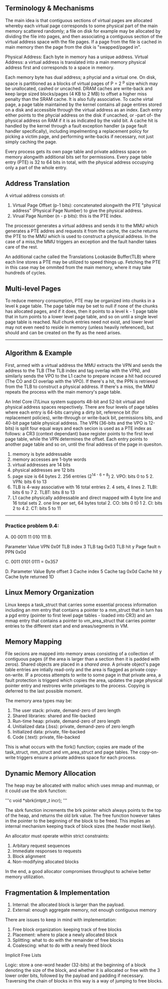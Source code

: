 ## Terminology & Mechanisms

The main idea is that contiguous sections of virtual pages are allocated whereby each virtual page corresponds to some physical part of the main memory scattered randomly; a file on disk for example may be allocated by dividing the file into pages, and then associating a contiguous section of the virtual address space with the file pages. If a page from the file is cached in main memory then the page from the disk is "swapped/paged in". 

Physical Address: Each byte in memory has a unique address.
Virtual Address: a virtual address is translated into a main memory physical address first and corresponds to a space in memory.

Each memory byte has dual address; a phycial and a virtual one. On disk, space is partitioned as a blocks of virtual  pages of P = 2 <sup>p</sup> size which may be unallocated, cashed or uncached. DRAM caches are write-back and keep large sized blocks/pages (4 KB to 2 MB) to offset a higher miss penalty than the SRAM cache. It is also fully associative. To cache virtal page, a page table maintained by the kernel contains all page entires stored on a disk and accessible through the virtual address as an index. Each entry either points to the phycial address on the disk if uncached, or -part of- the physical address on RAM if it is as indicated by the valid bit. A cache hit is handled by the kernel through a fault exception handler (a page fault handler specifically), including impelmenting a replacement policy for picking a victim page, and performing write-backs if necessary, not just simply caching the page.

Every process gets its own page table and private address space on memory alongwith additional bits set for permissions. Every page table entry (PTE) is 32 to 64 bits in total, with the physical address occupying only a part of the whole entry.

## Address Translation

A virtual address consists of: 
1.  Virtual Page Offset (p-1 bits): concatenated alongwith the PTE "physical address" (Physical Page Number) to give the physical address.
2.  Virual Page Number (n - p bits): this is the PTE index.


The processor generates a virtual address and sends it to the MMU which generates a PTE addres and requests it from the cache, the cache returns the PTE to the MMU which is used to construct a physical address. In the case of a miss,the MMU triggers an exception and the fault handler takes care of the rest.

An additional cache called the Translations Lookaside Buffer(TLB) where each line stores a PTE may be utilized to speed things up. Fetching the PTE in this case may be ommited from the main memory, where it may take hundreds of cycles.

## Multi-level Pages

To reduce memory consumption, PTE may be organized into chunks in a level k page table. The page table may be set to null if none of the chunks has allocated pages, and if it does, then it points to a level k - 1 page table that in turn points to a lower level page table, and so on until a single level page table is reached. Null chunk entries need not exist, and lower level may not even need to reside in memory (unless heavily referenced), but should and can be created on the fly as the need arises.

---
## Algorithm & Example

First, armed with a virtual address the MMU extracts the VPN and sends the address to the TLB (The TLB index and tag overlap with the VPN), and similarly sends the VPO to the L1 cache to prepare incase a hit had occured (The CO and CI overlap with the VPO). If there's a hit, the PPN is retrieved from the TLB to construct a physical address. If there's a miss, the MMU repeats the process with the main memory's page table.

An Intel Core i7/Linux system supports 48-bit and 52-bit virtual and physical address spaces respectively. There are four levels of page tables where each entry is 64-bits carrying a dirty bit, reference bit (for replacement policies), write-through or write-back bit, permissions bits, and 40-bit page table physical address. The VPN (36-bits and the VPO is 12-bits) is split four equal ways and each secion is used as a PTE index as follows: a CR3 (context dependant) base register points to the first level page table, while the VPN determines the offset. Each entry points to another page table and so on, until the final address of the page in quesiton.

1.  memory is byte addressable
1.  memory accesses are 1-byte words
1.  virtual addresses are 14 bits
1.  physical addresses are 12 bits
1.  page size is 64 bytes
    2.  256 entries (2<sup>14 - 6 = 8</sup>)
    2.  VPO: bits 0 to 5
    2.  VPN: bits 6 to 13
1.  TLB is 4-way associative with 16 total entries
    2.  4 sets, 4 lines
    2.  TLBI: bits 6 to 7
    2.  TLBT: bits 8 to 13
1.  L1 cache physically addressable and direct mapped with 4 byte line and 16 total sets
    2.  one line per set, 64 bytes total
    2.  CO: bits 0 t0 1
    2.  CI: bits 2 to 4
    2.  CT: bits 5 to 11
---
### Practice problem 9.4:

A.  00 0011 11 010 111
B.

Parameter   Value
VPN 0x0f
TLB index   3
TLB tag 0x03
TLB hit y
Page fault  n
PPN 0x0d

C.     0011 0101 0111 = 0x357

D.
Parameter   Value
Byte offset 3
Cache index 5
Cache tag   0x0d
Cache hit   y
Cache byte returned 1D


## Linux Memory Organization

Linux keeps a task_struct that carries some essential process information including an mm entry that contains a pointer to a mm_struct that in turn has a pgd entry (pointer to first level page tables - loaded into CR3) and an mmap entry that contains a pointer to vm_area_struct that carries pointer entries to the different start and end areas/segments in VM.

## Memory Mapping

File secions are mapped into memory areas consisting of a collection of contiguous pages (if the area is larger than a section then it is padded with zeros). Shared objects are placed in a *shared area*. A private object's page table entries are intially read-only and the area is flagged as private copy-on-write. IF a process attempts to write to some page in that private area, a fault protection is triggerd which copies the area, updates the page physical pointer entry and restrores write privelages to the process. Copying is deferred to the last possible moment.

The memory area types may be:
1.  The user stack: private, demand-zero of zero length
1.  Shared libraries: shared and file-backed
1.  Run-time heap: private, demand-zero of zero length
1.  Unitialized data (.bss): private, demand-zero of zero length
1.  Initialized data: private, file-backed
1.  Code (.text): private, file-backed

This is what occurs with the fork() function; copies are made of the task_struct, mm_struct and vm_area_struct and page tables. The copy-on-write triggers ensure a private address space for each process.


## Dynamic Memory Allocation

The heap may be allocated with malloc which uses mmap and munmap, or it could use the sbrk function:

'''c
void *sbrk(intptr_t incr);
'''

The sbrk function increments the brk pointer which always points to the top of the heap, and returns the old brk value. The free function however takes in the pointer to the beginning of the block to be freed. This implies an internal mechanism keeping track of block sizes (the header most likely).

An allocator must operate within strict constraints:

1.  Arbitary request sequences
2.  Immediate responses to requests
3.  Block alignment
4.  Non-modifying allocated blocks

In the end, a good allocator compromises throughput to acheive better memory utilization.

## Fragmentation & Implementation

1.  Internal: the allocated block is larger than the payload.
2.  External: enough aggregate memory, not enough contiguous memory

There are issues to keep in mind with implementation:

1.  Free block organization: keeping track of free blocks
2.  Placement: where to place a newly allocated block
3.  Splitting: what to do with the remainder of free blocks
4.  Coalescing: what to do with a newly freed block

Implicit Free Lists

Logic: store a one-word header (32-bits) at the beginning of a block denoting the size of the block, and whether it is allocated or free with the 3 lower order bits, followed by the payload and padding if necessary. Traversing the chain of blocks in this way is a way of jumping to free blocks.